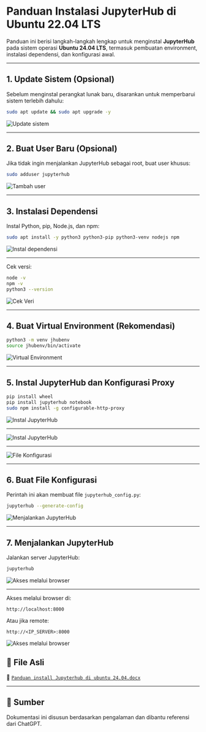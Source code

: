 # Panduan Instalasi JupyterHub di Ubuntu 22.04 LTS

Panduan ini berisi langkah-langkah lengkap untuk menginstal **JupyterHub** pada sistem operasi **Ubuntu 24.04 LTS**, termasuk pembuatan environment, instalasi dependensi, dan konfigurasi awal.

---

## 1. Update Sistem (Opsional)

Sebelum menginstal perangkat lunak baru, disarankan untuk memperbarui sistem terlebih dahulu:

```bash
sudo apt update && sudo apt upgrade -y
```

![Update sistem](images/jupyter_step1.png)

---

## 2. Buat User Baru (Opsional)

Jika tidak ingin menjalankan JupyterHub sebagai root, buat user khusus:

```bash
sudo adduser jupyterhub
```

![Tambah user](images/jupyter_step2.png)

---

## 3. Instalasi Dependensi

Instal Python, pip, Node.js, dan npm:

```bash
sudo apt install -y python3 python3-pip python3-venv nodejs npm
```

![Instal dependensi](images/jupyter_step3.png)

---

Cek versi:

```bash
node -v
npm -v
python3 --version
```

![Cek Veri](images/jupyter_step4.png)

---

## 4. Buat Virtual Environment (Rekomendasi)

```bash
python3 -m venv jhubenv
source jhubenv/bin/activate
```

![Virtual Environment](images/jupyter_step5.png)

---

## 5. Instal JupyterHub dan Konfigurasi Proxy

```bash
pip install wheel
pip install jupyterhub notebook
sudo npm install -g configurable-http-proxy
```

![Instal JupyterHub](images/jupyter_step6.png)

---

![Instal JupyterHub](images/jupyter_step7.png)

---

![File Konfigurasi](images/jupyter_step8.png)

---

## 6. Buat File Konfigurasi

Perintah ini akan membuat file `jupyterhub_config.py`:

```bash
jupyterhub --generate-config
```


![Menjalankan JupyterHub](images/jupyter_step9.png)

---

## 7. Menjalankan JupyterHub

Jalankan server JupyterHub:

```bash
jupyterhub
```

![Akses melalui browser](images/jupyter_step10.png)

---


Akses melalui browser di:

```
http://localhost:8000
```



Atau jika remote:

```
http://<IP_SERVER>:8000
```

![Akses melalui browser](images/jupyter_step11.png)


## 📁 File Asli

📄 [`Panduan install Jupyterhub di ubuntu 24.04.docx`](./Panduan%20install%20Jupyterhub%20di%20ubuntu%2024.04.docx)

---

## 🔖 Sumber

Dokumentasi ini disusun berdasarkan pengalaman dan dibantu referensi dari ChatGPT.

